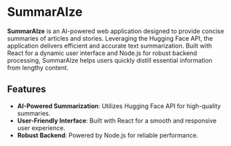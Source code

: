 # SummarAIze

**SummarAIze** is an AI-powered web application designed to provide concise summaries of articles and stories. Leveraging the Hugging Face API, the application delivers efficient and accurate text summarization. Built with React for a dynamic user interface and Node.js for robust backend processing, SummarAIze helps users quickly distill essential information from lengthy content.

## Features

- **AI-Powered Summarization**: Utilizes Hugging Face API for high-quality summaries.
- **User-Friendly Interface**: Built with React for a smooth and responsive user experience.
- **Robust Backend**: Powered by Node.js for reliable performance.
